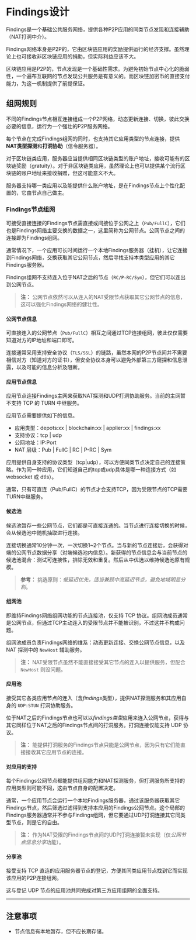 # Findings设计

Findings是一个基础公共服务网络，提供各种P2P应用的同类节点发现和连接辅助（NAT打洞中介）。

Findings网络本身是P2P的，它由区块链应用的奖励提供运行的经济支撑。虽然理论上也可接收非区块链应用的捐助，但实际利益应该不大。

区块链应用是P2P的，节点发现是一个基础性需求。为避免初始节点中心化的脆弱性，一个遍布互联网的节点发现公共服务是有意义的。而区块链加密币的直接支付能力，为这一机制提供了前提保证。


## 组网规则

不同的Findings节点相互连接组成一个P2P网络，动态更新连接、切换，彼此交换必要的信息，运行为一个强壮的P2P服务网络。

每个节点在完成Findings组网的同时，也支持其它应用类型的节点连接，提供**NAT类型探测**和**打洞协助**（信令服务器）。

对于区块链类应用，服务器应当提供相同区块链类型的账户地址，接收可能有的区块链奖励（gratuity）。对于非区块链类应用，虽然理论上也可以提供某个流行区块链的账户地址来接收捐赠，但这可能意义不大。

服务器支持哪一类应用以及能提供什么账户地址，是在Findings节点上个性化配置的，它由节点自己做主。


### Findings节点组网

可接受直接连接的Findings节点需直接或间接位于公网之上（`Pub/FullC`），它们也是Findings网络主要交换的数据之一，这里简称为公网节点。公网节点之间的连接即为Findings组网。

通常情况下，一个应用可长时间运行一个本地Findings服务器（挂机），让它连接到Findings网络，交换获取其它公网节点，然后寻找支持本类型应用的其它Findings服务器。

Findings组网不支持连入位于NAT之后的节点（`RC/P-RC/Sym`），但它们可以连出到公网节点。

> **注：**
> 公网节点依然可以从连入的NAT受限节点获取其它公网节点的信息，这可以强化Findings网络的健壮性。


#### 公网节点信息

可直接连入的公网节点（`Pub/FullC`）相互之间通过TCP连接组网，彼此仅仅需要知道对方的IP地址和端口即可。

连接通常采用支持安全协议（`TLS/SSL`）的链路，虽然本网的P2P节点间并不需要相信对方（知道对方的证书），但安全协议本身可以避免外部第三方窥探和信息泄露，以及可能的信息分析及阻断。


#### 应用节点信息

应用节点连接Findings主网来获取NAT探测和UDP打洞协助服务。当前的主网暂不支持 TCP 的 TURN 中继服务。

应用节点需要提供如下的信息。

- 应用类型：depots:xx | blockchain:xx | applier:xx | findings:xx
- 支持协议：tcp | udp
- 公网地址：IP:Port
- NAT 层级：Pub | FullC | RC | P-RC | Sym

应用提供自身支持的协议类型（tcp|udp），可以方便同类节点决定自己的连接策略。作为同一种应用，它们知道自己的tcp或udp具体是哪一种连接方式（如 websocket 或 dtls）。

通常，只有可直连（Pub/FullC）的节点才会支持TCP，因为受限节点的TCP需要TURN中继服务。


#### 候选池

候选池暂存一些公网节点，它们都是可直接连通的。当节点进行连接切换的时候，会从候选池中随机抽取进行连接。

连接切换通常10分钟一次，一次切换1~2个节点。当与新的节点连接后，会获得对端的公网节点数据分享（对端候选池内信息）。新获得的节点信息会与当前节点的候选池混合：测试可连接性，排除无效和重复。然后从中优选以维持候选池原有规模。

> **参考：**
> 挑选原则：*低延迟优先，适当兼顾中高延迟节点，避免地域明显分割*。


#### 组网池

即维持Findings网络组网功能的节点连接池，仅支持 TCP 协议。组网池成员通常是公网节点，但通过TCP主动连入的受限节点并不能被识别，不过这并不构成问题。

组网池成员负责Findings网络的维系：动态更新连接、交换公网节点信息，以及 NAT 探测中的 `NewHost` 辅助服务。

> **注：**
> NAT受限节点虽然不能直接接受其它节点的连入以提供服务，但配合 `NewHost` 则没问题。


#### 应用池

接受其它各类应用节点的连入（含*findings*类型），提供NAT探测服务和其应用自身的 `UDP:STUN` 打洞协助服务。

位于NAT之后的Findings节点也可以以*findings类型*应用来连入公网节点，获得与其它同样位于NAT之后的Findings节点间的打洞服务。打洞连接仅能支持 UDP 协议。

> **注：**
> 能提供打洞服务的Findings节点只能是公网节点，因为只有它们能直接接收其它应用节点的连接。


#### 对应用的支持

每个Findings公网节点都能提供组网能力和NAT探测服务，但打洞服务所支持的应用类型则可能不同，这由节点自身的配置决定。

通常，一个应用节点会运行一个本地Findings服务器，通过该服务器获取其它Findings节点，然后筛选过滤得到支持本应用的Findings公网节点。这个局部的Findings服务器通常并不参与Findings组网，但它要通过UDP打洞连接其它同类型节点，则是它的自由。

> **注：**
> 作为NAT受限的Findings节点间的UDP打洞连接暂未实现（仅*公网节点信息分享*功能）。


#### 分享池

接受支持 TCP 直连的应用服务器节点的登记，方便其同类应用节点找到它而实现该应用的P2P连接组网。

这与登记 UDP 节点的应用池共同完成对第三方应用组网的全面支持。



------------------------------------------------------------------------------

## 注意事项

- 节点信息有本地暂存，但不应长期存储。
